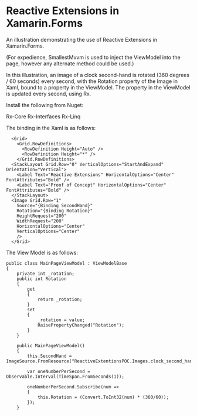 # Reactive Extensions in Xamarin.Forms

An illustration demonstrating the use of Reactive Extensions in Xamarin.Forms. 

(For expedience, SmallestMvvm is used to inject the ViewModel into the page, however any alternate method could be used.)

In this illustration, an image of a clock second-hand is rotated (360 degrees / 60 seconds) every second, with the Rotation property of the Image in Xaml, bound to a property in the ViewModel. The property in the ViewModel is updated every second, using Rx.

Install the following from Nuget:

Rx-Core
Rx-Interfaces
Rx-Linq

The binding in the Xaml is as follows:

```
  <Grid>
    <Grid.RowDefinitions>
      <RowDefinition Height="Auto" />
      <RowDefinition Height="*" />      
    </Grid.RowDefinitions>
  <StackLayout Grid.Row="0" VerticalOptions="StartAndExpand" Orientation="Vertical">
    <Label Text="Reactive Extensions" HorizontalOptions="Center" FontAttributes="Bold" />
    <Label Text="Proof of Concept" HorizontalOptions="Center" FontAttributes="Bold" />
  </StackLayout>
  <Image Grid.Row="1" 
    Source="{Binding SecondHand}" 
    Rotation="{Binding Rotation}" 
    HeightRequest="200" 
    WidthRequest="200" 
    HorizontalOptions="Center" 
    VerticalOptions="Center" 
    />
  </Grid>
```

The View Model is as follows:

    public class MainPageViewModel : ViewModelBase
    {
        private int _rotation;
        public int Rotation
        {
            get
            {
                return _rotation;
            }
            set
            {
                _rotation = value;
                RaisePropertyChanged("Rotation");
            }
        }

        public MainPageViewModel()
        {
            this.SecondHand = ImageSource.FromResource("ReactiveExtentionsPOC.Images.clock_second_hand.jpg");

            var oneNumberPerSecond = Observable.Interval(TimeSpan.FromSeconds(1));

            oneNumberPerSecond.Subscribe(num =>
            {
                this.Rotation = (Convert.ToInt32(num) * (360/60));
            });
        }

